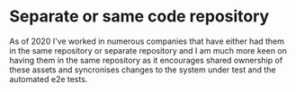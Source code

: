 # Separate or same code repository

As of 2020 I've worked in numerous companies that have either had them in the same repository or separate repository and I am much more keen on having them in the same repository as it encourages shared ownership of these assets and syncronises changes to the system under test and the automated e2e tests.
